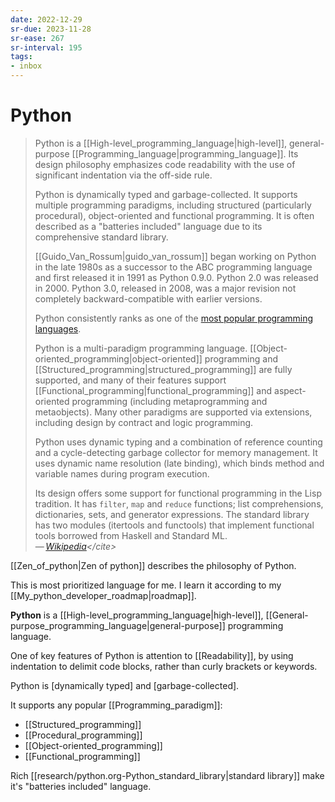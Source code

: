 ```yaml
---
date: 2022-12-29
sr-due: 2023-11-28
sr-ease: 267
sr-interval: 195
tags:
- inbox
---
```


# Python

> Python is a [[High-level_programming_language|high-level]], general-purpose
> [[Programming_language|programming_language]]. Its design philosophy
> emphasizes code readability with the use of significant indentation via the
> off-side rule.
>
> Python is dynamically typed and garbage-collected. It supports multiple
> programming paradigms, including structured (particularly procedural),
> object-oriented and functional programming. It is often described as a
> "batteries included" language due to its comprehensive standard library.
>
> [[Guido_Van_Rossum|guido_van_rossum]] began working on Python in the late
> 1980s as a successor to the ABC programming language and first released it in
> 1991 as Python 0.9.0. Python 2.0 was released in 2000. Python 3.0, released in
> 2008, was a major revision not completely backward-compatible with earlier
> versions.
>
> Python consistently ranks as one of the
> [most popular programming languages](https://www.tiobe.com/tiobe-index/).
>
> Python is a multi-paradigm programming language.
> [[Object-oriented_programming|object-oriented]] programming and
> [[Structured_programming|structured_programming]] are fully supported, and
> many of their features support
> [[Functional_programming|functional_programming]] and aspect-oriented
> programming (including metaprogramming and metaobjects). Many other paradigms
> are supported via extensions, including design by contract and logic
> programming.
>
> Python uses dynamic typing and a combination of reference counting and a
> cycle-detecting garbage collector for memory management. It uses dynamic name
> resolution (late binding), which binds method and variable names during
> program execution.
>
> Its design offers some support for functional programming in the Lisp
> tradition. It has `filter`, `map` and `reduce` functions; list comprehensions,
> dictionaries, sets, and generator expressions. The standard library has two
> modules (itertools and functools) that implement functional tools borrowed
> from Haskell and Standard ML.\
> — <cite>[Wikipedia](https://en.wikipedia.org/wiki/Python_\(programming_language\))</cite>

[[Zen_of_python|Zen of python]] describes the philosophy of Python.

This is most prioritized language for me. I learn it according to my
[[My_python_developer_roadmap|roadmap]].

**Python** is a [[High-level_programming_language|high-level]],
[[General-purpose_programming_language|general-purpose]] programming language.

One of key features of Python is attention to [[Readability]], by using
indentation to delimit code blocks, rather than curly brackets or keywords.

Python is [dynamically typed] and [garbage-collected].

It supports any popular [[Programming_paradigm]]:

- [[Structured_programming]]
- [[Procedural_programming]]
- [[Object-oriented_programming]]
- [[Functional_programming]]

Rich [[research/python.org-Python_standard_library|standard library]] make it's "batteries
included" language.

